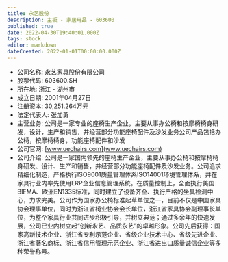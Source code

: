 ```yaml
---
title: 永艺股份
description: 主板 - 家居用品 - 603600
published: true
date: 2022-04-30T19:40:01.000Z
tags: stock
editor: markdown
dateCreated: 2022-01-01T00:00:00.000Z
---
```


- 公司名称: 永艺家具股份有限公司
- 股票代码: 603600.SH
- 所在地: 浙江 - 湖州市
- 成立日期: 2001年04月27日
- 注册资本: 30,251.264万元
- 法定代表人: 张加勇
- 主营业务: 公司是一家专业的座椅生产企业，主要从事办公椅和按摩椅椅身研发，设计，生产和销售，并经营部分功能座椅配件及沙发业务公司产品包括办公椅，按摩椅椅身，功能座椅配件和沙发
- 公司官网: [www.uechairs.com](www.uechairs.com)
- 公司介绍: 公司是一家国内领先的座椅生产企业，主要从事办公椅和按摩椅椅身研发、设计、生产和销售，并经营部分功能座椅配件及沙发业务。公司追求精细化制造，严格执行ISO9001质量管理体系ISO14001环境管理体系，并在家具行业内率先使用ERP企业信息管理系统。在质量控制上，全面执行美国BIFMA、欧洲EN1335标准，同时建立了设备齐全、执行严格的坐具检测中心，力求完美。公司作为国家办公椅标准起草单位之一，目前不仅是中国家具协会理事单位，同时为浙江省椅业协会会长单位，浙江省家具协会副理事长单位，为整个家具行业共同进步积极引导，并树立典范；通过多余年的快速发展，公司已业内树立起“创新永艺、品质永艺”的卓越形象。公司先后获得：国家高新技术企业、浙江省专利示范企业、省级企业技术中心、省级先进企业、浙江省著名商标、浙江省信用管理示范企业、浙江省进出口质量诚信企业等多种荣誉称号。


